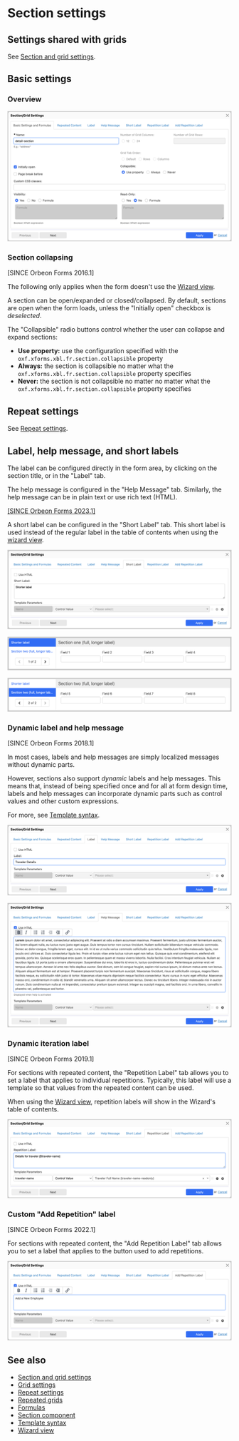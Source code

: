 # Section settings

## Settings shared with grids

See [Section and grid settings](container-settings.md).

## Basic settings

### Overview

![](images/section-settings.png)

### Section collapsing

[SINCE Orbeon Forms 2016.1]

The following only applies when the form doesn't use the [Wizard view](/form-runner/feature/wizard-view.md).

A section can be open/expanded or closed/collapsed. By default, sections are open when the form loads, unless the "Initially open" checkbox is *deselected*.

The "Collapsible" radio buttons control whether the user can collapse and expand sections:

- __Use property:__ use  the configuration specified with the `oxf.xforms.xbl.fr.section.collapsible` property
- __Always:__ the section is collapsible no matter what the `oxf.xforms.xbl.fr.section.collapsible` property specifies
- __Never:__ the section is not collapsible no matter no matter what the `oxf.xforms.xbl.fr.section.collapsible` property specifies

## Repeat settings

See [Repeat settings](repeat-settings.md).

## Label, help message, and short labels

The label can be configured directly in the form area, by clicking on the section title, or in the "Label" tab.

The help message is configured in the "Help Message" tab. Similarly, the help message can be in plain text or use rich text (HTML). 

[\[SINCE Orbeon Forms 2023.1\]](/release-notes/orbeon-forms-2023.1.md)

A short label can be configured in the "Short Label" tab. This short label is used instead of the regular label in the table of contents when using the [wizard view](/form-runner/feature/wizard-view.md).

![](images/section-settings-short-label-1.png)

![](images/section-settings-short-label-2.png)

![](images/section-settings-short-label-3.png)

### Dynamic label and help message

[SINCE Orbeon Forms 2018.1]

In most cases, labels and help messages are simply localized messages without dynamic parts.

However, sections also support *dynamic* labels and help messages. This means that, instead of being specified once and for all at form design time, labels and help messages can incorporate dynamic parts such as control values and other custom expressions.

For more, see [Template syntax](template-syntax.md).

![](images/section-settings-label.png)

![](images/section-settings-help.png)

### Dynamic iteration label

[SINCE Orbeon Forms 2019.1]

For sections with repeated content, the "Repetition Label" tab allows you to set a label that applies to individual repetitions. Typically, this label will use a template so that values from the repeated content can be used.

When using the [Wizard view](/form-runner/feature/wizard-view.md), repetition labels will show in the Wizard's table of contents.

![](images/section-settings-repetition-label.png)

### Custom "Add Repetition" label

[SINCE Orbeon Forms 2022.1]

For sections with repeated content, the "Add Repetition Label" tab allows you to set a label that applies to the button used to add repetitions.

![](images/section-settings-add-repetition-label.png)

## See also

- [Section and grid settings](container-settings.md)
- [Grid settings](grid-settings.md)
- [Repeat settings](repeat-settings.md)
- [Repeated grids](repeated-grids.md)
- [Formulas](formulas.md)
- [Section component](/form-runner/component/section.md)
- [Template syntax](template-syntax.md)
- [Wizard view](/form-runner/feature/wizard-view.md)
